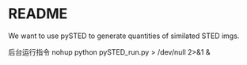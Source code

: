 # README

We want to use pySTED to generate quantities of similated STED imgs.

后台运行指令
nohup python pySTED_run.py > /dev/null 2>&1 &